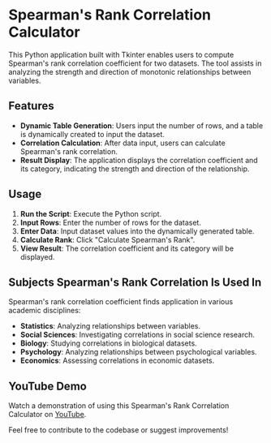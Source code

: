 # Spearman's Rank Correlation Calculator

This Python application built with Tkinter enables users to compute Spearman's rank correlation coefficient for two datasets. The tool assists in analyzing the strength and direction of monotonic relationships between variables.

## Features

- **Dynamic Table Generation**: Users input the number of rows, and a table is dynamically created to input the dataset.
- **Correlation Calculation**: After data input, users can calculate Spearman's rank correlation.
- **Result Display**: The application displays the correlation coefficient and its category, indicating the strength and direction of the relationship.

## Usage

1. **Run the Script**: Execute the Python script.
2. **Input Rows**: Enter the number of rows for the dataset.
3. **Enter Data**: Input dataset values into the dynamically generated table.
4. **Calculate Rank**: Click "Calculate Spearman's Rank".
5. **View Result**: The correlation coefficient and its category will be displayed.


## Subjects Spearman's Rank Correlation Is Used In

Spearman's rank correlation coefficient finds application in various academic disciplines:

- **Statistics**: Analyzing relationships between variables.
- **Social Sciences**: Investigating correlations in social science research.
- **Biology**: Studying correlations in biological datasets.
- **Psychology**: Analyzing relationships between psychological variables.
- **Economics**: Assessing correlations in economic datasets.

## YouTube Demo

Watch a demonstration of using this Spearman's Rank Correlation Calculator on [YouTube](https://youtu.be/HbgG2THORa8).

Feel free to contribute to the codebase or suggest improvements!


